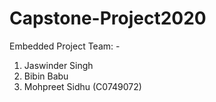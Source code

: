 # Capstone-Project2020
Embedded Project 
Team: - 
1. Jaswinder Singh
2. Bibin Babu
3. Mohpreet Sidhu (C0749072)
